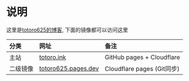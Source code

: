 # 说明

这里是[totoro625的博客](https://totoro.ink), 下面的镜像都可以访问这里

| 分类     | 网址                                                | 备注                       |
| :------- | :-------------------------------------------------- | :------------------------- |
| 主站     | [totoro.ink](https://totoro.ink/)                   | GitHub pages + Cloudflare  |
| 二级镜像 | [totoro625.pages.dev](https://totoro625.pages.dev/) | Cloudflare pages (Git同步) |
